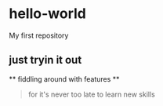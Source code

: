 # hello-world
My first repository
## just tryin it out
** fiddling around with features **
> for it's never too late to learn new skills
